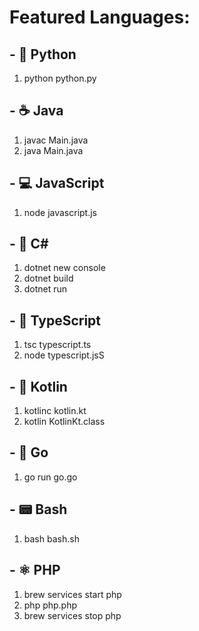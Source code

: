 # Featured Languages:

## - 🐍 Python  
1. python python.py

## - ☕ Java
1. javac Main.java
2. java Main.java

## - 💻 JavaScript
1. node javascript.js

## - 🔪 C#
1. dotnet new console
2. dotnet build
3. dotnet run

## - 📍 TypeScript
1. tsc typescript.ts
2. node typescript.jsS

## - 🦊 Kotlin
1. kotlinc kotlin.kt
2. kotlin KotlinKt.class

## - 🏃 Go
1. go run go.go

## - 📟 Bash
1. bash bash.sh

## - ⚛️ PHP
1. brew services start php
2. php php.php
3. brew services stop php
